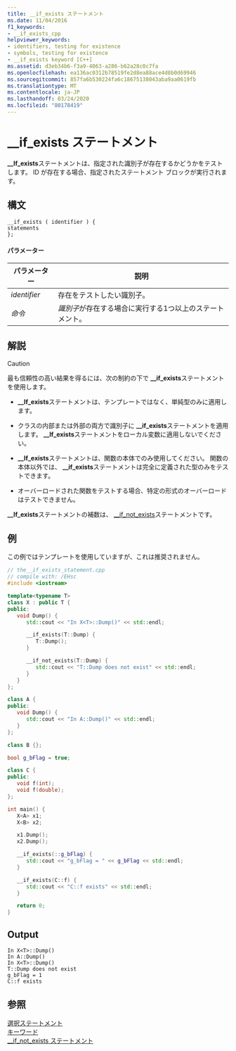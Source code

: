 ```yaml
---
title: __if_exists ステートメント
ms.date: 11/04/2016
f1_keywords:
- __if_exists_cpp
helpviewer_keywords:
- identifiers, testing for existence
- symbols, testing for existence
- __if_exists keyword [C++]
ms.assetid: d3eb34b6-f3a9-4063-a286-b62a28c0c7fa
ms.openlocfilehash: ea136ac0312b78519fe2d8ea88ace4d8b0d69946
ms.sourcegitcommit: 857fa6b530224fa6c18675138043aba9aa0619fb
ms.translationtype: MT
ms.contentlocale: ja-JP
ms.lasthandoff: 03/24/2020
ms.locfileid: "80178419"
---
```

# <a name="__if_exists-statement"></a>__if_exists ステートメント

**__If_exists**ステートメントは、指定された識別子が存在するかどうかをテストします。 ID が存在する場合、指定されたステートメント ブロックが実行されます。

## <a name="syntax"></a>構文

```
__if_exists ( identifier ) {
statements
};
```

#### <a name="parameters"></a>パラメーター

|パラメーター|説明|
|---------------|-----------------|
|*identifier*|存在をテストしたい識別子。|
|*命令*|*識別子*が存在する場合に実行する1つ以上のステートメント。|

## <a name="remarks"></a>解説

> [!CAUTION]
>  最も信頼性の高い結果を得るには、次の制約の下で **__if_exists**ステートメントを使用します。

- **__If_exists**ステートメントは、テンプレートではなく、単純型のみに適用します。

- クラスの内部または外部の両方で識別子に **__if_exists**ステートメントを適用します。 **__If_exists**ステートメントをローカル変数に適用しないでください。

- **__If_exists**ステートメントは、関数の本体でのみ使用してください。 関数の本体以外では、 **__if_exists**ステートメントは完全に定義された型のみをテストできます。

- オーバーロードされた関数をテストする場合、特定の形式のオーバーロードはテストできません。

**__If_exists**ステートメントの補数は、 [__if_not_exists](../cpp/if-not-exists-statement.md)ステートメントです。

## <a name="example"></a>例

この例ではテンプレートを使用していますが、これは推奨されません。

```cpp
// the__if_exists_statement.cpp
// compile with: /EHsc
#include <iostream>

template<typename T>
class X : public T {
public:
   void Dump() {
      std::cout << "In X<T>::Dump()" << std::endl;

      __if_exists(T::Dump) {
         T::Dump();
      }

      __if_not_exists(T::Dump) {
         std::cout << "T::Dump does not exist" << std::endl;
      }
   }
};

class A {
public:
   void Dump() {
      std::cout << "In A::Dump()" << std::endl;
   }
};

class B {};

bool g_bFlag = true;

class C {
public:
   void f(int);
   void f(double);
};

int main() {
   X<A> x1;
   X<B> x2;

   x1.Dump();
   x2.Dump();

   __if_exists(::g_bFlag) {
      std::cout << "g_bFlag = " << g_bFlag << std::endl;
   }

   __if_exists(C::f) {
      std::cout << "C::f exists" << std::endl;
   }

   return 0;
}
```

## <a name="output"></a>Output

```Output
In X<T>::Dump()
In A::Dump()
In X<T>::Dump()
T::Dump does not exist
g_bFlag = 1
C::f exists
```

## <a name="see-also"></a>参照

[選択ステートメント](../cpp/selection-statements-cpp.md)<br/>
[キーワード](../cpp/keywords-cpp.md)<br/>
[__if_not_exists ステートメント](../cpp/if-not-exists-statement.md)

